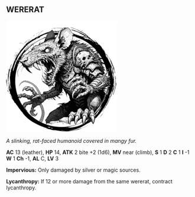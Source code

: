 ## WERERAT

![](images/wererat.webp)

_A slinking, rat-faced humanoid covered in mangy fur._

**AC** 13 (leather), **HP** 14, **ATK** 2 bite +2 (1d6), **MV** near (climb), **S** 1 **D** 2 **C** 1 **I** -1 **W** 1 **Ch** -1, **AL** C, **LV** 3

**Impervious:** Only damaged by silver or magic sources.

**Lycanthropy:** If 12 or more damage from the same wererat, contract lycanthropy.

